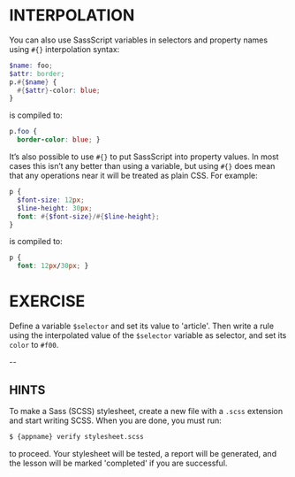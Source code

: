 # INTERPOLATION

You can also use SassScript variables in selectors and property names using `#{}` interpolation syntax:

```scss
$name: foo;
$attr: border;
p.#{$name} {
  #{$attr}-color: blue;
}
```

is compiled to:

```css
p.foo {
  border-color: blue; }
```

It’s also possible to use `#{}` to put SassScript into property values. In most cases this isn’t any better than using a variable, but using `#{}` does mean that any operations near it will be treated as plain CSS. For example:

```scss
p {
  $font-size: 12px;
  $line-height: 30px;
  font: #{$font-size}/#{$line-height};
}
```

is compiled to:

```css
p {
  font: 12px/30px; }
```

# EXERCISE

Define a variable `$selector` and set its value to 'article'. Then write a rule using the interpolated value of the `$selector` variable as selector, and set its `color` to `#f00`.

--
## HINTS

To make a Sass (SCSS) stylesheet, create a new file with a `.scss` extension and start writing SCSS. When you are done, you must run:

```sh
$ {appname} verify stylesheet.scss
```

to proceed. Your stylesheet will be tested, a report will be generated, and the lesson will be marked 'completed' if you are successful.
